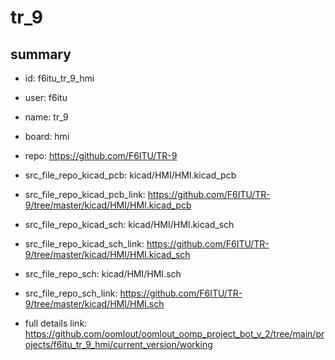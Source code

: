# tr_9
 
## summary 
* id: f6itu_tr_9_hmi
* user: f6itu
* name: tr_9
* board: hmi
* repo: https://github.com/F6ITU/TR-9
* src_file_repo_kicad_pcb: kicad/HMI/HMI.kicad_pcb
* src_file_repo_kicad_pcb_link: https://github.com/F6ITU/TR-9/tree/master/kicad/HMI/HMI.kicad_pcb
* src_file_repo_kicad_sch: kicad/HMI/HMI.kicad_sch
* src_file_repo_kicad_sch_link: https://github.com/F6ITU/TR-9/tree/master/kicad/HMI/HMI.kicad_sch

* src_file_repo_sch: kicad/HMI/HMI.sch
* src_file_repo_sch_link: https://github.com/F6ITU/TR-9/tree/master/kicad/HMI/HMI.sch
* full details link: https://github.com/oomlout/oomlout_oomp_project_bot_v_2/tree/main/projects/f6itu_tr_9_hmi/current_version/working  






